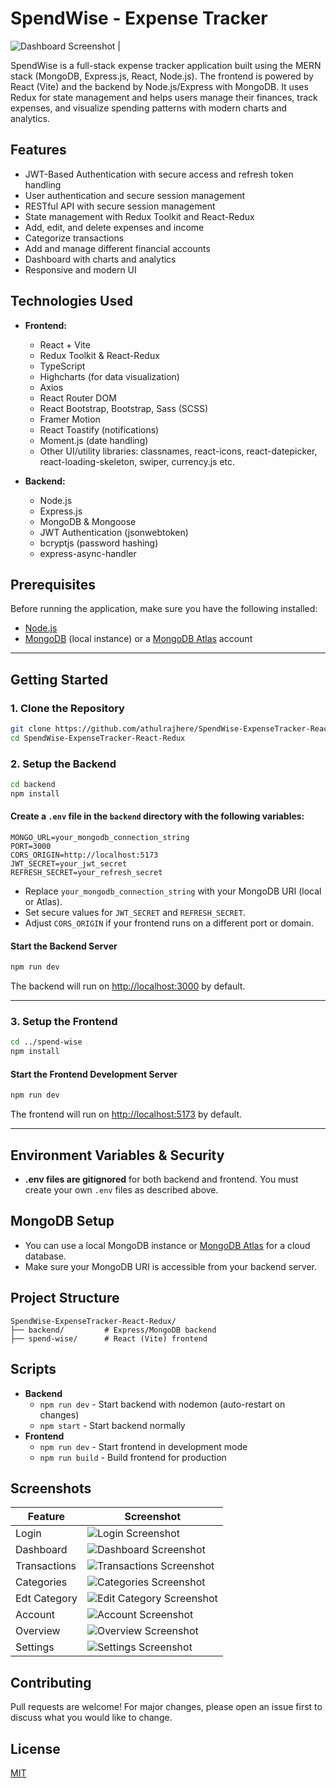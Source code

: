 # SpendWise - Expense Tracker

![Dashboard Screenshot](resources/dashboard_page.png) |

SpendWise is a full-stack expense tracker application built using the MERN stack (MongoDB, Express.js, React, Node.js). The frontend is powered by React (Vite) and the backend by Node.js/Express with MongoDB. It uses Redux for state management and helps users manage their finances, track expenses, and visualize spending patterns with modern charts and analytics.

## Features
- JWT-Based Authentication with secure access and refresh token handling
- User authentication and secure session management
- RESTful API with secure session management
- State management with Redux Toolkit and React-Redux
- Add, edit, and delete expenses and income
- Categorize transactions
- Add and manage different financial accounts
- Dashboard with charts and analytics
- Responsive and modern UI

## Technologies Used
- **Frontend:**
  - React + Vite
  - Redux Toolkit & React-Redux
  - TypeScript
  - Highcharts (for data visualization)
  - Axios
  - React Router DOM
  - React Bootstrap, Bootstrap, Sass (SCSS)
  - Framer Motion
  - React Toastify (notifications)
  - Moment.js (date handling)
  - Other UI/utility libraries: classnames, react-icons, react-datepicker, react-loading-skeleton, swiper, currency.js etc.
  
- **Backend:**
  - Node.js
  - Express.js
  - MongoDB & Mongoose
  - JWT Authentication (jsonwebtoken)
  - bcryptjs (password hashing)
  - express-async-handler

## Prerequisites
Before running the application, make sure you have the following installed:

- [Node.js](https://nodejs.org/)
- [MongoDB](https://www.mongodb.com/) (local instance) or a [MongoDB Atlas](https://www.mongodb.com/cloud/atlas) account

---

## Getting Started

### 1. Clone the Repository
```bash
git clone https://github.com/athulrajhere/SpendWise-ExpenseTracker-React-Redux.git
cd SpendWise-ExpenseTracker-React-Redux
```

### 2. Setup the Backend
```bash
cd backend
npm install
```

#### Create a `.env` file in the `backend` directory with the following variables:
```env
MONGO_URL=your_mongodb_connection_string
PORT=3000
CORS_ORIGIN=http://localhost:5173
JWT_SECRET=your_jwt_secret
REFRESH_SECRET=your_refresh_secret
```
- Replace `your_mongodb_connection_string` with your MongoDB URI (local or Atlas).
- Set secure values for `JWT_SECRET` and `REFRESH_SECRET`.
- Adjust `CORS_ORIGIN` if your frontend runs on a different port or domain.

#### Start the Backend Server
```bash
npm run dev
```
The backend will run on [http://localhost:3000](http://localhost:3000) by default.

---

### 3. Setup the Frontend
```bash
cd ../spend-wise
npm install
```

#### Start the Frontend Development Server
```bash
npm run dev
```
The frontend will run on [http://localhost:5173](http://localhost:5173) by default.

---

## Environment Variables & Security
- **.env files are gitignored** for both backend and frontend. You must create your own `.env` files as described above.

## MongoDB Setup
- You can use a local MongoDB instance or [MongoDB Atlas](https://www.mongodb.com/cloud/atlas) for a cloud database.
- Make sure your MongoDB URI is accessible from your backend server.

## Project Structure
```
SpendWise-ExpenseTracker-React-Redux/
├── backend/         # Express/MongoDB backend
├── spend-wise/      # React (Vite) frontend
```

## Scripts
- **Backend**
  - `npm run dev` - Start backend with nodemon (auto-restart on changes)
  - `npm start` - Start backend normally
- **Frontend**
  - `npm run dev` - Start frontend in development mode
  - `npm run build` - Build frontend for production

## Screenshots

| Feature | Screenshot |
|---------|------------|
| Login | ![Login Screenshot](resources/login_page.png) |
| Dashboard | ![Dashboard Screenshot](resources/dashboard_page.png) |
| Transactions | ![Transactions Screenshot](resources/transactions_page.png) |
| Categories | ![Categories Screenshot](resources/categaries_page.png) |
| Edt Category | ![Edit Category Screenshot](resources/edit_categories.png) |
| Account | ![Account Screenshot](resources/account_page.png) |
| Overview  | ![Overview Screenshot](resources/overview_page.png) |
| Settings  | ![Settings Screenshot](resources/settings_page.png) |

## Contributing
Pull requests are welcome! For major changes, please open an issue first to discuss what you would like to change.

## License
[MIT](LICENSE)

